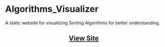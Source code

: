 # Algorithms_Visualizer

A static website for visualizing Sorting Algorithms for better understanding.

## <p align="center"> [View Site](https://surajbugade.github.io/Algorithms_Visualizer/) </p>

